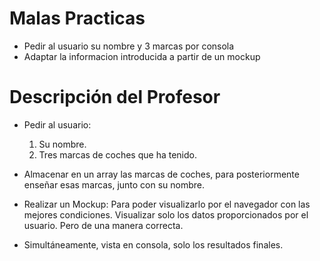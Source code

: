 # Malas Practicas
   - Pedir al usuario su nombre y 3 marcas por consola
   - Adaptar la informacion introducida a partir de un mockup

# Descripción del Profesor
   - Pedir al usuario:
      1) Su nombre.
      2) Tres marcas de coches que ha tenido.

   - Almacenar en un array las marcas de coches, para posteriormente enseñar esas marcas, junto con su nombre.

   - Realizar un Mockup: Para poder visualizarlo por el navegador con las mejores condiciones. Visualizar solo los datos proporcionados por el usuario. Pero de una manera correcta.
   - Simultáneamente, vista en consola, solo los resultados finales.
